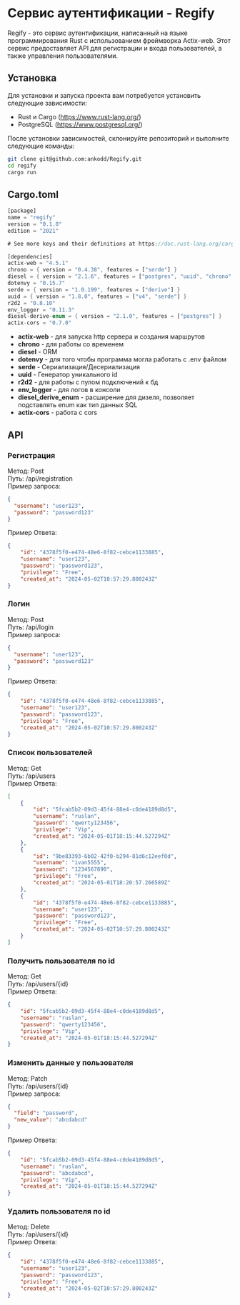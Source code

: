 # Сервис аутентификации - Regify

Regify - это сервис аутентификации, написанный на языке программирования Rust с использованием фреймворка Actix-web. Этот сервис предоставляет API для регистрации и входа пользователей, а также управления пользователями.

## Установка

Для установки и запуска проекта вам потребуется установить следующие зависимости:

- Rust и Cargo (https://www.rust-lang.org/)
- PostgreSQL (https://www.postgresql.org/)

После установки зависимостей, склонируйте репозиторий и выполните следующие команды:

```bash
git clone git@github.com:ankodd/Regify.git
cd regify
cargo run
```
## Cargo.toml
```rust
[package]
name = "regify"
version = "0.1.0"
edition = "2021"

# See more keys and their definitions at https://doc.rust-lang.org/cargo/reference/manifest.html

[dependencies]
actix-web = "4.5.1"
chrono = { version = "0.4.38", features = ["serde"] }
diesel = { version = "2.1.6", features = ["postgres", "uuid", "chrono", "r2d2"] }
dotenvy = "0.15.7"
serde = { version = "1.0.199", features = ["derive"] }
uuid = { version = "1.8.0", features = ["v4", "serde"] }
r2d2 = "0.8.10"
env_logger = "0.11.3"
diesel-derive-enum = { version = "2.1.0", features = ["postgres"] }
actix-cors = "0.7.0"
```

- **actix-web** - для запуска http сервера и создания маршрутов  
- **chrono** - для работы со временем  
- **diesel** - ORM  
- **dotenvy** - для того чтобы программа могла работать с .env файлом  
- **serde** - Сериализация/Десериализация  
- **uuid** - Генератор уникального id  
- **r2d2** - для работы с пулом подключений к бд  
- **env_logger** - для логов в консоли  
- **diesel_derive_enum** - расширение для дизеля, позволяет подставлять enum как тип данных SQL
- **actix-cors** - работа с cors

## API
### Регистрация
Метод: Post  
Путь: /api/registration  
Пример запроса:  
```json
{
  "username": "user123",
  "password": "password123"
}
```  
Пример Ответа:  
```json
{
    "id": "4378f5f0-e474-48e6-8f82-cebce1133885",
    "username": "user123",
    "password": "password123",
    "privilege": "Free",
    "created_at": "2024-05-02T10:57:29.800243Z"
}
```
### Логин
Метод: Post  
Путь: /api/login    
Пример запроса:  
```json
{
  "username": "user123",
  "password": "password123"
}
```  
Пример Ответа:  
```json
{
    "id": "4378f5f0-e474-48e6-8f82-cebce1133885",
    "username": "user123",
    "password": "password123",
    "privilege": "Free",
    "created_at": "2024-05-02T10:57:29.800243Z"
}
```
### Список пользователей
Метод: Get  
Путь: /api/users  
Пример Ответа:  
```json
[
    {
        "id": "5fcab5b2-09d3-45f4-88e4-c0de4189d8d5",
        "username": "ruslan",
        "password": "qwerty123456",
        "privilege": "Vip",
        "created_at": "2024-05-01T18:15:44.527294Z"
    },
    {
        "id": "9be83393-6b02-42f0-b294-81d6c12eef0d",
        "username": "ivan5555",
        "password": "1234567890",
        "privilege": "Free",
        "created_at": "2024-05-01T18:20:57.266589Z"
    },
    {
        "id": "4378f5f0-e474-48e6-8f82-cebce1133885",
        "username": "user123",
        "password": "password123",
        "privilege": "Free",
        "created_at": "2024-05-02T10:57:29.800243Z"
    }
]
```
### Получить пользователя по id
Метод: Get  
Путь: /api/users/{id}  
Пример Ответа:  
```json
{
    "id": "5fcab5b2-09d3-45f4-88e4-c0de4189d8d5",
    "username": "ruslan",
    "password": "qwerty123456",
    "privilege": "Vip",
    "created_at": "2024-05-01T18:15:44.527294Z"
}
```
### Изменить данные у пользователя
Метод: Patch  
Путь: /api/users/{id}  
Пример запроса:  
```json
{
  "field": "password",
  "new_value": "abcdabcd"
}
```  
Пример Ответа:  
```json
{
    "id": "5fcab5b2-09d3-45f4-88e4-c0de4189d8d5",
    "username": "ruslan",
    "password": "abcdabcd",
    "privilege": "Vip",
    "created_at": "2024-05-01T18:15:44.527294Z"
}
```
### Удалить пользователя по id
Метод: Delete  
Путь: /api/users/{id}  
Пример Ответа:  
```json
{
    "id": "4378f5f0-e474-48e6-8f82-cebce1133885",
    "username": "user123",
    "password": "password123",
    "privilege": "Free",
    "created_at": "2024-05-02T10:57:29.800243Z"
}
```
